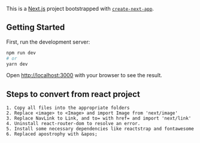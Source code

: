 This is a [Next.js](https://nextjs.org/) project bootstrapped with [`create-next-app`](https://github.com/vercel/next.js/tree/canary/packages/create-next-app).

## Getting Started

First, run the development server:

```bash
npm run dev
# or
yarn dev
```

Open [http://localhost:3000](http://localhost:3000) with your browser to see the result.

## Steps to convert from react project

    1. Copy all files into the appropriate folders
    2. Replace <image> to <Image> and import Image from 'next/image'
    3. Replace NavLink to Link, and to= with href= and import 'next/link'
    4. Uninstall react-router-dom to resolve an error.
    5. Install some necessary dependencies like reactstrap and fontawesome
    6. Replaced apostrophy with &apos;
